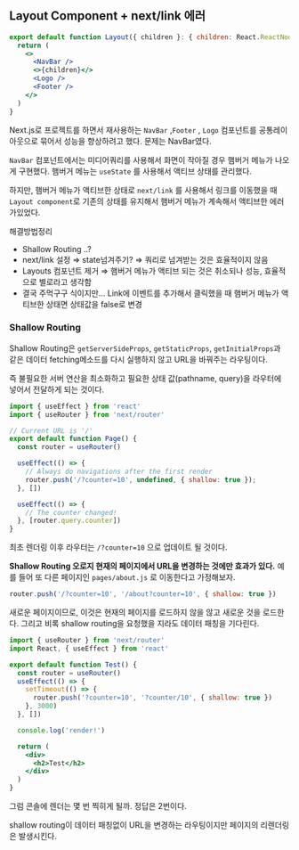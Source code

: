 ## Layout Component + next/link 에러
```jsx
export default function Layout({ children }: { children: React.ReactNode }) {
  return (
    <>
      <NavBar />
      <>{children}</>
      <Logo />
      <Footer />
    </>
  )
}
```

Next.js로 프로젝트를 하면서 재사용하는 `NavBar` ,`Footer` , `Logo` 컴포넌트를 공통레이아웃으로 묶어서 성능을 향상하려고 했다. 문제는 NavBar였다. 

`NavBar` 컴포넌트에서는 미디어쿼리를 사용해서 화면이 작아질 경우 햄버거 메뉴가 나오게 구현했다. 햄버거 메뉴는 `useState` 를 사용해서 액티브 상태를 관리했다. 

하지만, 햄버거 메뉴가 액티브한 상태로 `next/link` 를 사용해서 링크를 이동했을 때 `Layout component`로 기존의 상태를 유지해서 햄버거 메뉴가 계속해서 액티브한 에러가있었다.

해결방법정리

- Shallow Routing ..?
- next/link 설정 ⇒ state넘겨주기? ⇒ 쿼리로 넘겨받는 것은 효율적이지 않음
- Layouts 컴포넌트 제거 ⇒ 햄버거 메뉴가 액티브 되는 것은 취소되나 성능, 효율적으로 별로라고 생각함
- 결국 주먹구구 식이지만... Link에 이벤트를 추가해서 클릭했을 때 햄버거 메뉴가 액티브한 상태면 상태값을 false로 변경

### Shallow Routing

Shallow Routing은 `getServerSideProps`, `getStaticProps`, `getInitialProps`과 같은 데이터 fetching메소드를 다시 실행하지 않고 URL을 바꿔주는 라우팅이다.

즉 불필요한 서버 연산을 최소화하고 필요한 상태 값(pathname, query)을 라우터에 넣어서 전달하게 되는 것이다.

```jsx
import { useEffect } from 'react'
import { useRouter } from 'next/router'

// Current URL is '/'
export default function Page() {
  const router = useRouter()

  useEffect(() => {
    // Always do navigations after the first render
    router.push('/?counter=10', undefined, { shallow: true });
  }, [])

  useEffect(() => {
    // The counter changed!
  }, [router.query.counter])
}
```

최초 렌더링 이후 라우터는 `/?counter=10` 으로 업데이트 될 것이다.  

**Shallow Routing 오로지 현재의 페이지에서 URL을 변경하는 것에만 효과가 있다.** 예를 들어 또 다른 페이지인 `pages/about.js` 로 이동한다고 가정해보자.

```jsx
router.push('/?counter=10', '/about?counter=10', { shallow: true })
```

새로운 페이지이므로, 이것은 현재의 페이지를 로드하지 않을 않고 새로운 것을 로드한다. 그리고 비록 shallow routing을 요청했을 지라도 데이터 패칭을 기다린다.

```jsx
import { useRouter } from 'next/router'
import React, { useEffect } from 'react'

export default function Test() {
  const router = useRouter()
  useEffect(() => {
    setTimeout(() => {
      router.push('?counter=10', '?counter/10', { shallow: true })
    }, 3000)
  }, [])

  console.log('render!')

  return (
    <div>
      <h2>Test</h2>
    </div>
  )
}
```

그럼 콘솔에 렌더는 몇 번 찍히게 될까. 정답은 2번이다.

shallow routing이 데이터 패칭없이 URL을 변경하는 라우팅이지만 페이지의 리렌더링은 발생시킨다.
